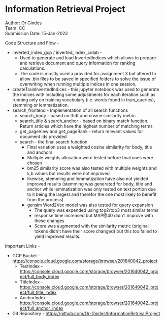 # Information Retrieval Project
Author: Or Gindes\
Team: CC\
Submission Date: 15-Jan-2023

Code Structure and Flow -
* inverted_index_gcp / inverted_index_colab - 
  * Used to generate and load InvertedIndices which allows to prepare and retrieve 
  document and query information for ranking calculations.
  * The code is mostly used a provided for assignment 3 but altered to allow .bin files
  to be saved in specified folders to solve the issue of overwriting when running multiple 
  indices in one session.
* createTrainInvertedIndices - this jupyter notebook was used to generate the indices with
  including some adjustments for each iteration such as running only on training vocabulary
  (i.e. words found in train_queries), stemming or lemmatization.
* search_frontend - Implementation of all search functions
  * search_body - based on tfidf and cosine similarity metric
  * search_title & search_anchor - based on binary match function. 
  Return articles which have the highest number of matching terms
  * get_pageView and get_pageRank - return relevant values for document ids provided
  * search - the final search function
    * Final variation uses a weighted cosine similarity for body, title and anchors
    * Multiple weights allocation were tested before final ones were chosen
    * bm25 similarity score was also tested with multiple weights and k,b values but results were not improved
    * likewise, stemming and lemmatization have also not yielded improved results
      (stemming was generated for body, title and anchor while lemmatization was only tested on text portion 
    due to it being the largest and therefor the one most likely to benefit from the process)
    * gensim Word2Vec model was also tested for query expansion
      * The query was expended using top2/top3 most similar terms
      * response time increased but MAP@40 didn't improve with these changes
      * Score was augmented with the similarity metric (original tokens didn't have their score changed)
      but this too failed to yield improved results.


Important Links -
* GCP Bucket - https://console.cloud.google.com/storage/browser/201640042_project
  * TextIndex - https://console.cloud.google.com/storage/browser/201640042_project/full_body_index
  * TitleIndex - https://console.cloud.google.com/storage/browser/201640042_project/full_title_index
  * AnchorIndex - https://console.cloud.google.com/storage/browser/201640042_project/full_anchor_index
* Git Repository - https://github.com/Or-Gindes/InformationRetrivalProject